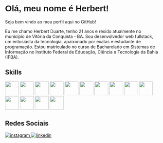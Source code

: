 <h1 style="font-family:Arial,sans-serif;">Olá, meu nome é Herbert!</h1>
<p>Seja bem vindo ao meu perfil aqui no GitHub!</p>
<p>Eu me chamo Herbert Duarte, tenho 21 anos e resído atualmente no município de Vitória da Conquista - BA. Sou desenvolvedor web fullstack, um entusiásta da tecnologia, apaixonado por exatas e estudante de programação. Estou matriculado no curso de Bacharelado em Sistemas de Informação no Instituto Federal de Educação, Ciência e Tecnologia da Bahia (IFBA).</p>
<h2>Skills</h2>

<div>
  <img height="45px" src="https://cdn.jsdelivr.net/gh/devicons/devicon/icons/typescript/typescript-original.svg" />
  <img height="45px" src="https://cdn.jsdelivr.net/gh/devicons/devicon@latest/icons/java/java-original.svg" />
  <img height="45px" src="https://cdn.jsdelivr.net/gh/devicons/devicon/icons/react/react-original.svg" />
  <img height="45px" src="https://cdn.jsdelivr.net/gh/devicons/devicon/icons/nextjs/nextjs-original.svg" />          
  <img height="45px" src="https://cdn.jsdelivr.net/gh/devicons/devicon/icons/vuejs/vuejs-original.svg" />
  <img height="45px" src="https://cdn.quasar.dev/logo-v2/svg/logo-dark.svg" />
  <img height="45px" src="https://cdn.jsdelivr.net/gh/devicons/devicon@latest/icons/tailwindcss/tailwindcss-original.svg" />
  <img height="45px" src="https://cdn.jsdelivr.net/gh/devicons/devicon/icons/nodejs/nodejs-original.svg" />
  <img height="45px" src="https://cdn.jsdelivr.net/gh/devicons/devicon@latest/icons/nestjs/nestjs-original.svg"/>
  <img height="45px" src="https://cdn.jsdelivr.net/gh/devicons/devicon@latest/icons/express/express-original.svg" />
  <img height="45px" src="https://cdn.jsdelivr.net/gh/devicons/devicon@latest/icons/spring/spring-original.svg" />
  <img height="45px" src="https://seeklogo.com/images/P/prisma-logo-3805665B69-seeklogo.com.png" />
  <img height="45px" src="https://cdn.jsdelivr.net/gh/devicons/devicon/icons/postgresql/postgresql-original.svg" />          
  <img height="45px" src="https://cdn.jsdelivr.net/gh/devicons/devicon@latest/icons/mysql/mysql-original-wordmark.svg" />

<h2>Redes Sociais</h2>
<div>
  <a href="https://www.instagram.com/herbert.14_/?next=%2F">
  <img src="https://img.shields.io/badge/Instagram-E4405F?style=for-the-badge&logo=instagram&logoColor=white" alt="instagram" />
</a>
<a href="https://www.linkedin.com/in/herbert-duarte-8534b71a2/">
  <img src="https://img.shields.io/badge/LinkedIn-0077B5?style=for-the-badge&logo=linkedin&logoColor=white" alt="linkedin" />
</a>
</div>

